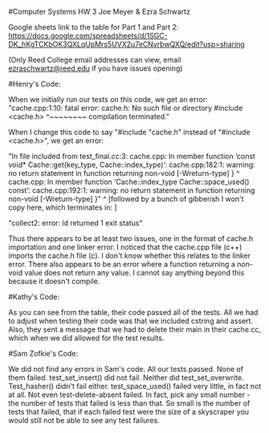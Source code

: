 #Computer Systems HW 3 
Joe Meyer & Ezra Schwartz

Google sheets link to the table for Part 1 and Part 2:
https://docs.google.com/spreadsheets/d/1SGC-DK_hKgTCKbOK3QXLqUpMrs5UVX2u7eCNvrbwQXQ/edit?usp=sharing

(Only Reed College email addresses can view, email ezraschwartz@reed.edu if you have issues opening)

#Henry's Code:

When we initially run our tests on this code, we get an error:
  "cache.cpp:1:10: fatal error: cache.h: No such file or directory
   #include <cache.h>
            ^~~~~~~~~
  compilation terminated."
  
When I change this code to say "#include "cache.h" instead of "#include <cache.h>", we get an error:

  "In file included from test_final.cc:3:
  cache.cpp: In member function ‘const void* Cache::get(key_type, Cache::index_type)’:
  cache.cpp:182:1: warning: no return statement in function returning non-void [-Wreturn-type]
   }
   ^
  cache.cpp: In member function ‘Cache::index_type Cache::space_used() const’:
  cache.cpp:192:1: warning: no return statement in function returning non-void [-Wreturn-type]
   }"
   ^
  [followed by a bunch of gibberish I won't copy here, which terminates in: ]
  
  "collect2: error: ld returned 1 exit status"

Thus there appears to be at least two issues, one in the format of cache.h importation and one linker error. I noticed that the cache.cpp file (c++) imports the cache.h file (c). I don't know whether this relates to the linker error.
There also appears to be an error where a function returning a non-void value does not return any value. I cannot say anything beyond this because it doesn't compile.

#Kathy's Code:

As you can see from the table, their code passed all of the tests.  All we had to adjust when testing their code was that we included cstring and assert.  Also, they sent a message that we had to delete their main in their cache.cc, which when we did allowed for the test results.

#Sam Zofkie's Code:

We did not find any errors in Sam's code. All our tests passed. None of them failed. test_set_insert() did not fail. Neither did test_set_overwrite. Test_hasher() didn't fail either. test_space_used() failed very little, in fact not at all. Not even test-delete-absent failed. In fact, pick any small number - the number of tests that failed is less than that. So small is the number of tests that failed, that if each failed test were the size of a skyscraper you would still not be able to see any test failures.



